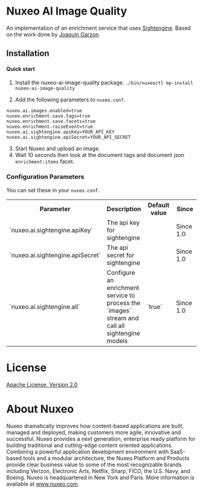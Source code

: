 # Nuxeo AI Image Quality
An implementation of an enrichment service that uses [Sightengine](https://sightengine.com/). Based on the work done by [Joaquin Garzon](https://github.com/joaquinNX).

## Installation
#### Quick start
1. Install the nuxeo-ai-image-quality package. `./bin/nuxeoctl mp-install nuxeo-ai-image-quality`

2. Add the following parameters to `nuxeo.conf`.
```
nuxeo.ai.images.enabled=true
nuxeo.enrichment.save.tags=true
nuxeo.enrichment.save.facets=true
nuxeo.enrichment.raiseEvent=true
nuxeo.ai.sightengine.apiKey=YOUR_API_KEY
nuxeo.ai.sightengine.apiSecret=YOUR_API_SECRET
```

3. Start Nuxeo and upload an image.  
4. Wait 10 seconds then look at the document tags and document json `enrichment:items` facet.
### Configuration Parameters
You can set these in your `nuxeo.conf`.
<div class="table-scroll">
<table class="hover">
<tbody>
<tr>
<th width="250" colspan="1">Parameter</th>
<th colspan="1">Description</th>
<th width="250" colspan="1">Default value</th>
<th width="150" colspan="1">Since</th>
</tr>
<tr>
<td colspan="1">`nuxeo.ai.sightengine.apiKey`</td>
<td colspan="1">The api key for sightengine</td>
<td colspan="1"></td>
<td colspan="1">Since 1.0</td>
</tr>
<tr>
<td colspan="1">`nuxeo.ai.sightengine.apiSecret`</td>
<td colspan="1">The api secret for sightengine</td>
<td colspan="1"></td>
<td colspan="1">Since 1.0</td>
</tr>
<tr>
<td colspan="1">`nuxeo.ai.sightengine.all`</td>
<td colspan="1">Configure an enrichment service to process the `images` stream and call all sightengine models</td>
<td colspan="1">`true`</td>
<td colspan="1">Since 1.0</td>
</tr>
</tbody>
</table>
</div>


# License
[Apache License, Version 2.0](http://www.apache.org/licenses/LICENSE-2.0.html)

# About Nuxeo

Nuxeo dramatically improves how content-based applications are built, managed and deployed, making customers more agile, innovative and successful. Nuxeo provides a next generation, enterprise ready platform for building traditional and cutting-edge content oriented applications. Combining a powerful application development environment with SaaS-based tools and a modular architecture, the Nuxeo Platform and Products provide clear business value to some of the most recognizable brands including Verizon, Electronic Arts, Netflix, Sharp, FICO, the U.S. Navy, and Boeing. Nuxeo is headquartered in New York and Paris. More information is available at www.nuxeo.com.
